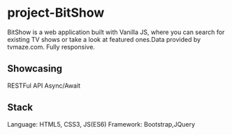 # project-BitShow
BitShow is a web application built with Vanilla JS, where you can search for existing TV shows or take a look at featured ones.Data provided by tvmaze.com. Fully responsive.

## Showcasing
RESTFul API
Async/Await


## Stack
Language: HTML5, CSS3, JS(ES6) 
Framework: Bootstrap,JQuery

